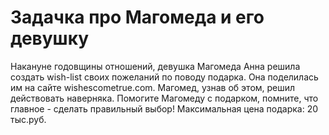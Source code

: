 # Задачка про Магомеда и его девушку 
Накануне годовщины отношений, девушка Магомеда Анна решила создать wish-list своих 
пожеланий по поводу подарка. Она поделилась им на сайте wishescometrue.com. Магомед, узнав об этом, решил действовать
наверняка. Помогите Магомеду с подарком, помните, что главное - сделать правильный выбор!
Максимальная цена подарка: 20 тыс.руб.